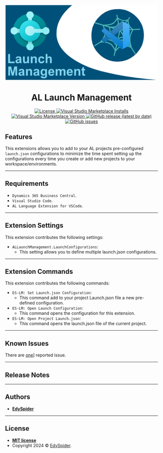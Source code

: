 #

<p align="center">
  <img
    src="https://raw.githubusercontent.com/edyspider/ALLaunchManagement/master/img/banner.png"
    align="center" alt="GitHub Readme Stats" />
  <h1 align="center">AL Launch Management</h1>
</p>

<p align="center">
  <a href="https://github.com/edyspider/ALLaunchManagement/blob/master/LICENSE">
    <img alt="License" src="https://img.shields.io/github/license/edyspider/allaunchmanagement">
  </a>
  <a href="https://marketplace.visualstudio.com/items?itemName=EdySpider.allaunchmanagement">
    <img alt="Visual Studio Marketplace Installs" src="https://img.shields.io/visual-studio-marketplace/i/EdySpider.allaunchmanagement">
  </a>
  <a href="https://marketplace.visualstudio.com/items?itemName=EdySpider.allaunchmanagement">
    <img alt="Visual Studio Marketplace Version" src="https://img.shields.io/visual-studio-marketplace/v/EdySpider.allaunchmanagement">
  </a>
  <a href="https://github.com/edyspider/ALLaunchManagement/tags">
    <img alt="GitHub release (latest by date)" src="https://img.shields.io/github/v/release/edyspider/ALLaunchManagement">
  </a>
  <a href="https://github.com/edyspider/ALLaunchManagement/issues">
    <img alt="GitHub issues" src="https://img.shields.io/github/issues/edyspider/ALLaunchManagement">
  </a>
</p>

## Features

This extensions allows you to add to your AL projects pre-configured `launch.json`
configurations to minimize the time spent setting up the configurations every time
you create or add new projects to your workspace/environments.

---

## Requirements

- `Dynamics 365 Business Central`.
- `Visual Studio Code`.
- `AL Language Extension for VSCode`.

---

## Extension Settings

This extension contributes the following settings:

- `ALLaunchManagement.LaunchConfigurations`:
  - This setting allows you to define multiple launch.json configurations.

---

## Extension Commands

This extension contributes the following commands:

- `ES-LM: Set Launch.json Configuration`:
  - This command add to your project Launch.json file a new pre-defined configuration.
- `ES-LM: Open Launch Configuration`:
  - This command opens the configuration for this extension.
- `ES-LM: Open Project Launch.json`:
  - This command opens the launch.json file of the current project.

---

## Known Issues

There are [one](https://github.com/edyspider/ALLaunchManagement/issues)] reported
issue.

---

## Release Notes

---

## Authors

- [**EdySpider**](https://github.com/edyspider/)

---

## License

- **[MIT license](https://github.com/edyspider/ALLaunchManagement/blob/master/LICENSE)**
- Copyright 2024 &copy; [EdySpider](https://github.com/edyspider).
